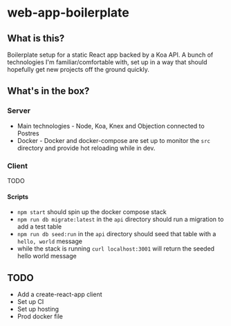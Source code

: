 # web-app-boilerplate

## What is this?

Boilerplate setup for a static React app backed by a Koa API. A bunch of technologies I'm familiar/comfortable with, set up in a way that should hopefully get new projects off the ground quickly.

## What's in the box?

### Server
- Main technologies - Node, Koa, Knex and Objection connected to Postres
- Docker - Docker and docker-compose are set up to monitor the `src` directory and provide hot reloading while in dev.

### Client
TODO

#### Scripts

- `npm start` should spin up the docker compose stack
- `npm run db migrate:latest` in the `api` directory should run a migration to add a test table
- `npm run db seed:run` in the `api` directory should seed that table with a `hello, world` message
- while the stack is running `curl localhost:3001` will return the seeded hello world message

## TODO
- Add a create-react-app client
- Set up CI
- Set up hosting
- Prod docker file